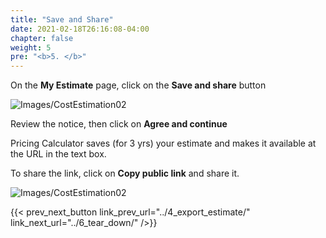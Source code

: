 ```yaml
---
title: "Save and Share"
date: 2021-02-18T26:16:08-04:00
chapter: false
weight: 5
pre: "<b>5. </b>"
---
```


On the **My Estimate** page, click on the **Save and share** button

![Images/CostEstimation02](/Cost/100_9_Cost_Estimation/Images/CostEstimation29.png)

Review the notice, then click on  **Agree and continue** 

Pricing Calculator saves (for 3 yrs) your estimate and makes it available at the URL in the text box. 

To share the link, click on **Copy public link** and share it. 

![Images/CostEstimation02](/Cost/100_9_Cost_Estimation/Images/CostEstimation30.png)

{{< prev_next_button link_prev_url="../4_export_estimate/" link_next_url="../6_tear_down/" />}}

